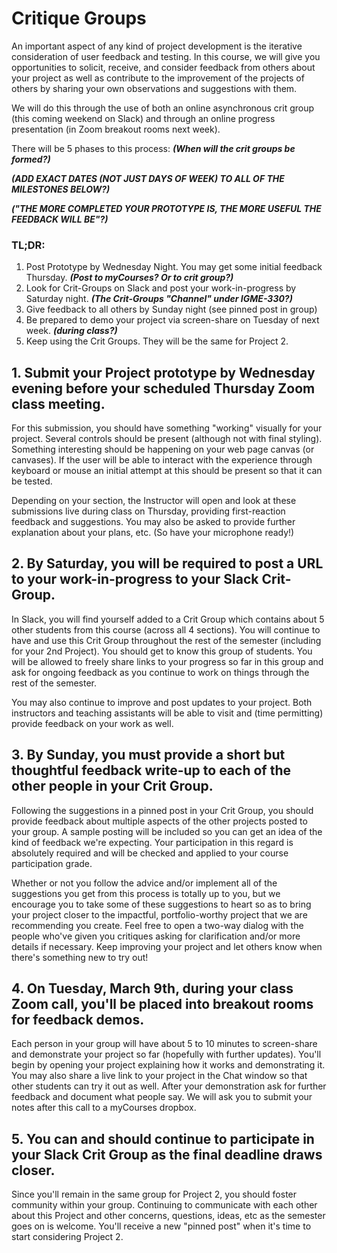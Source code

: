 # Critique Groups

An important aspect of any kind of project development is the iterative consideration of user feedback and testing.  In this course, we will give you opportunities to solicit, receive, and consider feedback from others about your project as well as contribute to the improvement of the projects of others by sharing your own observations and suggestions with them.

We will do this through the use of both an online asynchronous crit group (this coming weekend on Slack) and through an online progress presentation (in Zoom breakout rooms next week).

There will be 5 phases to this process: ***(When will the crit groups be formed?)***


***(ADD EXACT DATES (NOT JUST DAYS OF WEEK) TO ALL OF THE MILESTONES BELOW?)***

***("THE MORE COMPLETED YOUR PROTOTYPE IS, THE MORE USEFUL THE FEEDBACK WILL BE"?)***

### TL;DR:
  1. Post Prototype by Wednesday Night.  You may get some initial feedback Thursday. ***(Post to myCourses? Or to crit group?)***
  2. Look for Crit-Groups on Slack and post your work-in-progress by Saturday night. ***(The Crit-Groups "Channel" under IGME-330?)***
  3. Give feedback to all others by Sunday night (see pinned post in group)
  4. Be prepared to demo your project via screen-share on Tuesday of next week. ***(during class?)***
  5. Keep using the Crit Groups.  They will be the same for Project 2.

## 1. Submit your Project prototype by Wednesday evening before your scheduled Thursday Zoom class meeting.

For this submission, you should have something "working" visually for your project.  Several controls should be present (although not with final styling).  Something interesting should be happening on your web page canvas (or canvases).  If the user will be able to interact with the experience through keyboard or mouse an initial attempt at this should be present so that it can be tested.  

Depending on your section, the Instructor will open and look at these submissions live during class on Thursday, providing first-reaction feedback and suggestions.  You may also be asked to provide further explanation about your plans, etc.  (So have your microphone ready!)

## 2. By Saturday, you will be required to post a URL to your work-in-progress to your Slack Crit-Group.

In Slack, you will find yourself added to a Crit Group which contains about 5 other students from this course (across all 4 sections).  You will continue to have and use this Crit Group throughout the rest of the semester (including for your 2nd Project).  You should get to know this group of students.  You will be allowed to freely share links to your progress so far in this group and ask for ongoing feedback as you continue to work on things through the rest of the semester.

You may also continue to improve and post updates to your project.  Both instructors and teaching assistants will be able to visit and (time permitting) provide feedback on your work as well.

## 3. By Sunday, you must provide a short but thoughtful feedback write-up to each of the other people in your Crit Group. 

Following the suggestions in a pinned post in your Crit Group, you should provide feedback about multiple aspects of the other projects posted to your group.  A sample posting will be included so you can get an idea of the kind of feedback we're expecting. Your participation in this regard is absolutely required and will be checked and applied to your course participation grade. 

Whether or not you follow the advice and/or implement all of the suggestions you get from this process is totally up to you, but we encourage you to take some of these suggestions to heart so as to bring your project closer to the impactful, portfolio-worthy project that we are recommending you create.  Feel free to open a two-way dialog with the people who've given you critiques asking for clarification and/or more details if necessary.  Keep improving your project and let others know when there's something new to try out!

## 4. On Tuesday, March 9th, during your class Zoom call, you'll be placed into breakout rooms for feedback demos.  

Each person in your group will have about 5 to 10 minutes to screen-share and demonstrate your project so far (hopefully with further updates).  You'll begin by opening your project explaining how it works and demonstrating it.  You may also share a live link to your project in the Chat window so that other students can try it out as well.  After your demonstration ask for further feedback and document what people say.  We will ask you to submit your notes after this call to a myCourses dropbox.

## 5. You can and should continue to participate in your Slack Crit Group as the final deadline draws closer.  

Since you'll remain in the same group for Project 2, you should foster community within your group.  Continuing to communicate with each other about this Project and other concerns, questions, ideas, etc as the semester goes on is welcome.  You'll receive a new "pinned post" when it's time to start considering Project 2.

